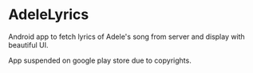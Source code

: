 # AdeleLyrics
Android app to fetch lyrics of Adele's song from server and display with beautiful UI.

App suspended on google play store due to copyrights.
